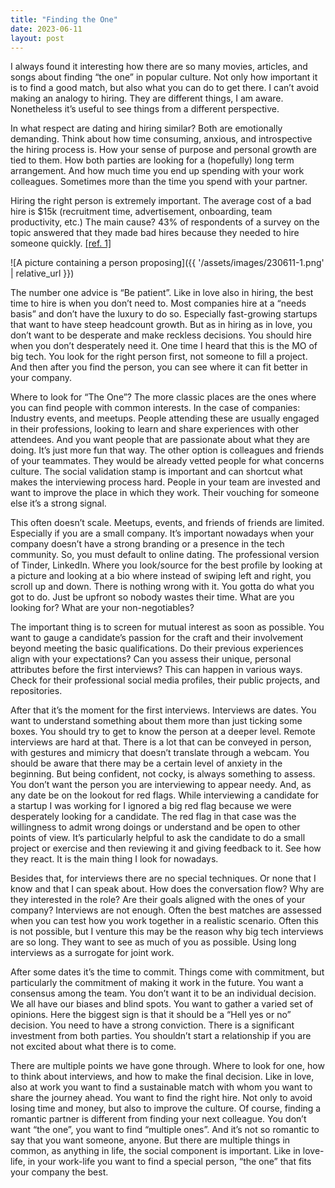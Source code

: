 ```yaml
---
title: "Finding the One"
date: 2023-06-11
layout: post
---
```


I always found it interesting how there are so many movies, articles, and songs about finding “the one” in popular culture. Not only how important it is to find a good match, but also what you can do to get there. I can’t avoid making an analogy to hiring. They are different things, I am aware. Nonetheless it’s useful to see things from a different perspective.

In what respect are dating and hiring similar? Both are emotionally demanding. Think about how time consuming, anxious, and introspective the hiring process is. How your sense of purpose and personal growth are tied to them. How both parties are looking for a (hopefully) long term arrangement. And how much time you end up spending with your work colleagues. Sometimes more than the time you spend with your partner.

Hiring the right person is extremely important. The average cost of a bad hire is $15k (recruitment time, advertisement, onboarding, team productivity, etc.) The main cause? 43% of respondents of a survey on the topic answered that they made bad hires because they needed to hire someone quickly. [[ref. 1]](https://web.archive.org/web/20230323021832/https:/in.springverify.com/blog/cost-of-wrong-hire/)

![A picture containing a person proposing]({{ '/assets/images/230611-1.png' | relative_url }})

The number one advice is “Be patient”. Like in love also in hiring, the best time to hire is when you don’t need to. Most companies hire at a “needs basis” and don’t have the luxury to do so. Especially fast-growing startups that want to have steep headcount growth. But as in hiring as in love, you don’t want to be desperate and make reckless decisions. You should hire when you don’t desperately need it. One time I heard that this is the MO of big tech. You look for the right person first, not someone to fill a project. And then after you find the person, you can see where it can fit better in your company.

Where to look for “The One”? The more classic places are the ones where you can find people with common interests. In the case of companies: Industry events, and meetups. People attending these are usually engaged in their professions, looking to learn and share experiences with other attendees. And you want people that are passionate about what they are doing. It’s just more fun that way. The other option is colleagues and friends of your teammates. They would be already vetted people for what concerns culture. The social validation stamp is important and can shortcut what makes the interviewing process hard. People in your team are invested and want to improve the place in which they work. Their vouching for someone else it’s a strong signal.

This often doesn’t scale. Meetups, events, and friends of friends are limited. Especially if you are a small company. It’s important nowadays when your company doesn’t have a strong branding or a presence in the tech community. So, you must default to online dating. The professional version of Tinder, LinkedIn. Where you look/source for the best profile by looking at a picture and looking at a bio where instead of swiping left and right, you scroll up and down. There is nothing wrong with it. You gotta do what you got to do. Just be upfront so nobody wastes their time. What are you looking for? What are your non-negotiables?

The important thing is to screen for mutual interest as soon as possible. You want to gauge a candidate’s passion for the craft and their involvement beyond meeting the basic qualifications. Do their previous experiences align with your expectations? Can you assess their unique, personal attributes before the first interviews? This can happen in various ways. Check for their professional social media profiles, their public projects, and repositories.

After that it’s the moment for the first interviews. Interviews are dates. You want to understand something about them more than just ticking some boxes. You should try to get to know the person at a deeper level. Remote interviews are hard at that. There is a lot that can be conveyed in person, with gestures and mimicry that doesn’t translate through a webcam. You should be aware that there may be a certain level of anxiety in the beginning. But being confident, not cocky, is always something to assess. You don’t want the person you are interviewing to appear needy. And, as any date be on the lookout for red flags. While interviewing a candidate for a startup I was working for I ignored a big red flag because we were desperately looking for a candidate. The red flag in that case was the willingness to admit wrong doings or understand and be open to other points of view. It’s particularly helpful to ask the candidate to do a small project or exercise and then reviewing it and giving feedback to it. See how they react. It is the main thing I look for nowadays.

Besides that, for interviews there are no special techniques. Or none that I know and that I can speak about. How does the conversation flow? Why are they interested in the role? Are their goals aligned with the ones of your company? Interviews are not enough. Often the best matches are assessed when you can test how you work together in a realistic scenario. Often this is not possible, but I venture this may be the reason why big tech interviews are so long. They want to see as much of you as possible. Using long interviews as a surrogate for joint work.

After some dates it’s the time to commit. Things come with commitment, but particularly the commitment of making it work in the future. You want a consensus among the team. You don’t want it to be an individual decision. We all have our biases and blind spots. You want to gather a varied set of opinions. Here the biggest sign is that it should be a “Hell yes or no” decision. You need to have a strong conviction. There is a significant investment from both parties. You shouldn’t start a relationship if you are not excited about what there is to come.

There are multiple points we have gone through. Where to look for one, how to think about interviews, and how to make the final decision. Like in love, also at work you want to find a sustainable match with whom you want to share the journey ahead. You want to find the right hire. Not only to avoid losing time and money, but also to improve the culture. Of course, finding a romantic partner is different from finding your next colleague. You don’t want “the one”, you want to find “multiple ones”. And it’s not so romantic to say that you want someone, anyone. But there are multiple things in common, as anything in life, the social component is important. Like in love-life, in your work-life you want to find a special person, “the one” that fits your company the best.